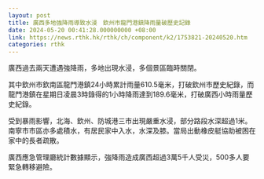 ```yaml
---
layout: post
title: 廣西多地強降雨導致水浸　欽州市龍門港鎮降雨量破歷史記錄
date: 2024-05-20 00:41:28.000000000 +08:00
link: https://news.rthk.hk/rthk/ch/component/k2/1753821-20240520.htm
categories: rthk
---
```


廣西過去兩天遭遇強降雨，多地出現水浸，多個景區臨時關閉。

其中欽州市欽南區龍門港鎮24小時累計雨量610.5毫米，打破欽州市歷史紀錄，而龍門港鎮在星期日凌晨3時錄得的1小時降雨達到189.6毫米，打破廣西小時雨量歷史紀錄。

受到暴雨影響，北海、欽州、防城港三市出現嚴重水浸，部分路段水深超過1米。南寧市市區亦多處積水，有居民家中入水，水深及膝。當局出動橡皮艇協助被困在家中的長者疏散。

廣西應急管理廳統計數據顯示，強降雨造成廣西超過3萬5千人受災，500多人要緊急轉移避險。
